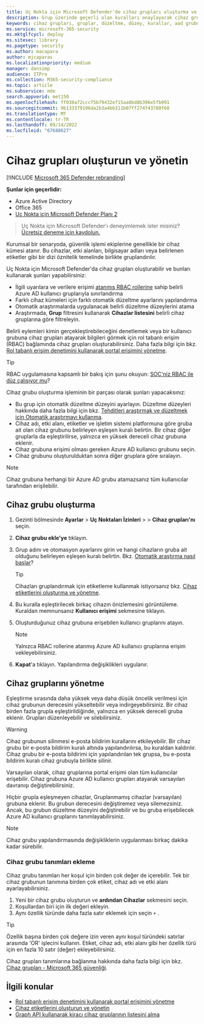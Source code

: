 ```yaml
---
title: Uç Nokta için Microsoft Defender'de cihaz grupları oluşturma ve yönetme
description: Grup üzerinde geçerli olan kuralları onaylayarak cihaz grupları oluşturun ve bunlar üzerinde otomatik düzeltme düzeyleri ayarlayın
keywords: cihaz grupları, gruplar, düzeltme, düzey, kurallar, aad grubu, rol, atama, derecelendirme
ms.service: microsoft-365-security
ms.mktglfcycl: deploy
ms.sitesec: library
ms.pagetype: security
ms.author: macapara
author: mjcaparas
ms.localizationpriority: medium
manager: dansimp
audience: ITPro
ms.collection: M365-security-compliance
ms.topic: article
ms.subservice: mde
search.appverid: met150
ms.openlocfilehash: ff038a72cccf5b79432ef15aa8bd8b396e5fb991
ms.sourcegitcommit: 9b133379196da2b3a4bb311b07ff274f43780f68
ms.translationtype: MT
ms.contentlocale: tr-TR
ms.lasthandoff: 09/14/2022
ms.locfileid: "67688627"
---
```

# <a name="create-and-manage-device-groups"></a>Cihaz grupları oluşturun ve yönetin

[!INCLUDE [Microsoft 365 Defender rebranding](../../includes/microsoft-defender.md)]

**Şunlar için geçerlidir:**
- Azure Active Directory
- Office 365
- [Uç Nokta için Microsoft Defender Planı 2](https://go.microsoft.com/fwlink/p/?linkid=2154037)

> Uç Nokta için Microsoft Defender'ı deneyimlemek ister misiniz? [Ücretsiz deneme için kaydolun.](https://signup.microsoft.com/create-account/signup?products=7f379fee-c4f9-4278-b0a1-e4c8c2fcdf7e&ru=https://aka.ms/MDEp2OpenTrial?ocid=docs-wdatp-exposedapis-abovefoldlink)

Kurumsal bir senaryoda, güvenlik işlemi ekiplerine genellikle bir cihaz kümesi atanır. Bu cihazlar, etki alanları, bilgisayar adları veya belirlenen etiketler gibi bir dizi öznitelik temelinde birlikte gruplandırılır.

Uç Nokta için Microsoft Defender'da cihaz grupları oluşturabilir ve bunları kullanarak şunları yapabilirsiniz:

- İlgili uyarılara ve verilere erişimi [atanmış RBAC rollerine](rbac.md) sahip belirli Azure AD kullanıcı gruplarıyla sınırlandırma
- Farklı cihaz kümeleri için farklı otomatik düzeltme ayarlarını yapılandırma
- Otomatik araştırmalarda uygulanacak belirli düzeltme düzeylerini atama
- Araştırmada, **Grup** filtresini kullanarak **Cihazlar listesini** belirli cihaz gruplarına göre filtreleyin.

Belirli eylemleri kimin gerçekleştirebileceğini denetlemek veya bir kullanıcı grubuna cihaz grupları atayarak bilgileri görmek için rol tabanlı erişim (RBAC) bağlamında cihaz grupları oluşturabilirsiniz. Daha fazla bilgi için bkz. [Rol tabanlı erişim denetimini kullanarak portal erişimini yönetme](rbac.md).

> [!TIP]
> RBAC uygulamasına kapsamlı bir bakış için şunu okuyun: [SOC'niz RBAC ile düz çalışıyor mu](https://techcommunity.microsoft.com/t5/Windows-Defender-ATP/Is-your-SOC-running-flat-with-limited-RBAC/ba-p/320015)?

Cihaz grubu oluşturma işleminin bir parçası olarak şunları yapacaksınız:

- Bu grup için otomatik düzeltme düzeyini ayarlayın. Düzeltme düzeyleri hakkında daha fazla bilgi için bkz. [Tehditleri araştırmak ve düzeltmek için Otomatik araştırmayı kullanma](automated-investigations.md).
- Cihaz adı, etki alanı, etiketler ve işletim sistemi platformuna göre gruba ait olan cihaz grubunu belirleyen eşleşen kuralı belirtin. Bir cihaz diğer gruplarla da eşleştirilirse, yalnızca en yüksek dereceli cihaz grubuna eklenir.
- Cihaz grubuna erişimi olması gereken Azure AD kullanıcı grubunu seçin.
- Cihaz grubunu oluşturulduktan sonra diğer gruplara göre sıralayın.

> [!NOTE]
> Cihaz grubuna herhangi bir Azure AD grubu atamazsanız tüm kullanıcılar tarafından erişilebilir.

## <a name="create-a-device-group"></a>Cihaz grubu oluşturma

1. Gezinti bölmesinde **Ayarlar** \> **Uç Noktaları İzinleri** \>  \> **Cihaz grupları'nı** seçin.

2. **Cihaz grubu ekle'ye** tıklayın.

3. Grup adını ve otomasyon ayarlarını girin ve hangi cihazların gruba ait olduğunu belirleyen eşleşen kuralı belirtin. Bkz. [Otomatik araştırma nasıl başlar](automated-investigations.md#how-the-automated-investigation-starts)?

    > [!TIP]
    > Cihazları gruplandırmak için etiketleme kullanmak istiyorsanız bkz. [Cihaz etiketlerini oluşturma ve yönetme](machine-tags.md).

4. Bu kuralla eşleştirilecek birkaç cihazın önizlemesini görüntüleme. Kuraldan memnunsanız **Kullanıcı erişimi** sekmesine tıklayın.

5. Oluşturduğunuz cihaz grubuna erişebilen kullanıcı gruplarını atayın.

    > [!NOTE]
    > Yalnızca RBAC rollerine atanmış Azure AD kullanıcı gruplarına erişim vekleyebilirsiniz.

6. **Kapat**'a tıklayın. Yapılandırma değişiklikleri uygulanır.

## <a name="manage-device-groups"></a>Cihaz gruplarını yönetme

Eşleştirme sırasında daha yüksek veya daha düşük öncelik verilmesi için cihaz grubunun derecesini yükseltebilir veya indirgeyebilirsiniz. Bir cihaz birden fazla grupla eşleştirildiğinde, yalnızca en yüksek dereceli gruba eklenir. Grupları düzenleyebilir ve silebilirsiniz.

> [!WARNING]
> Cihaz grubunun silinmesi e-posta bildirim kurallarını etkileyebilir. Bir cihaz grubu bir e-posta bildirim kuralı altında yapılandırılırsa, bu kuraldan kaldırılır. Cihaz grubu bir e-posta bildirimi için yapılandırılan tek grupsa, bu e-posta bildirim kuralı cihaz grubuyla birlikte silinir.

Varsayılan olarak, cihaz gruplarına portal erişimi olan tüm kullanıcılar erişebilir. Cihaz grubuna Azure AD kullanıcı grupları atayarak varsayılan davranışı değiştirebilirsiniz.

Hiçbir grupla eşleşmeyen cihazlar, Gruplanmamış cihazlar (varsayılan) grubuna eklenir. Bu grubun derecesini değiştiremez veya silemezsiniz. Ancak, bu grubun düzeltme düzeyini değiştirebilir ve bu gruba erişebilecek Azure AD kullanıcı gruplarını tanımlayabilirsiniz.

> [!NOTE]
> Cihaz grubu yapılandırmasında değişikliklerin uygulanması birkaç dakika kadar sürebilir.

### <a name="add-device-group-definitions"></a>Cihaz grubu tanımları ekleme

Cihaz grubu tanımları her koşul için birden çok değer de içerebilir. Tek bir cihaz grubunun tanımına birden çok etiket, cihaz adı ve etki alanı ayarlayabilirsiniz.

1. Yeni bir cihaz grubu oluşturun ve **ardından Cihazlar** sekmesini seçin.
2. Koşullardan biri için ilk değeri ekleyin.
3. Aynı özellik türünde daha fazla satır eklemek için seçin `+` .

> [!TIP]
> Özellik başına birden çok değere izin veren aynı koşul türündeki satırlar arasında 'OR' işlecini kullanın.
> Etiket, cihaz adı, etki alanı gibi her özellik türü için en fazla 10 satır (değer) ekleyebilirsiniz.

Cihaz grupları tanımlarına bağlanma hakkında daha fazla bilgi için bkz. [Cihaz grupları - Microsoft 365 güvenliği](https://sip.security.microsoft.com/homepage).

## <a name="related-topics"></a>İlgili konular

- [Rol tabanlı erişim denetimini kullanarak portal erişimini yönetme](rbac.md)
- [Cihaz etiketlerini oluşturun ve yönetin](machine-tags.md)
- [Graph API kullanarak kiracı cihaz gruplarının listesini alma](/graph/api/device-list-memberof)
